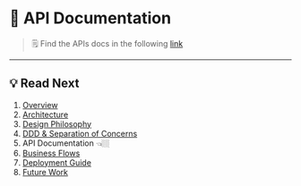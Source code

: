 # 📘 API Documentation


> 🗒️ Find the APIs docs in the following [link](https://mraghyad.github.io/cms-docs/) 
---

## 💡 Read Next
1. [Overview](00-Overview.md)
2. [Architecture](01-Architecture.md)
3. [Design Philosophy](02-Design-Philosophy.md)
4. [DDD & Separation of Concerns](03-DDD-and-Separation-of-Concerns.md)
5. API Documentation 👈🏼
6. [Business Flows](05-Business-Flows.md)
7. [Deployment Guide](06-Deployment.md)
8. [Future Work](07-Future-Work.md)
 